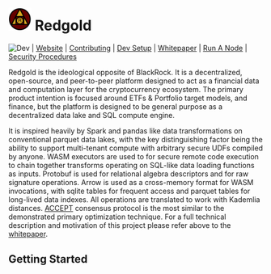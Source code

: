 # <img src="src/resources/svg_rg_2_crop.png" width="9%" height="9%"> Redgold


![Dev](https://github.com/redgold-labs/redgold/actions/workflows/ci.yml/badge.svg?branch=dev) | 
[Website](https://redgold.io) |
[Contributing](docs/CONTRIBUTING.md) | [Dev Setup](docs/dev_setup.md) | 
[Whitepaper](docs/whitepaper.md) | [Run A Node](docs/run_a_node.md) | 
[Security Procedures](docs/security_procedures.md)

Redgold is the ideological opposite of BlackRock. It is a decentralized, open-source, and peer-to-peer platform 
designed to act as a financial data and computation layer for the cryptocurrency ecosystem. The primary product 
intention is focused around ETFs & Portfolio target models, and finance, but the platform is designed to be general purpose 
as a decentralized data lake and SQL compute engine. 

It is inspired heavily by Spark and pandas like data transformations on conventional 
parquet data lakes, with the key distinguishing factor being the ability to support multi-tenant compute with 
arbitrary secure UDFs compiled by anyone. WASM executors are used to for secure remote code execution to chain together
transforms operating on SQL-like data loading functions as inputs. Protobuf is used for relational algebra descriptors 
and for raw signature operations. Arrow is used as a cross-memory format for WASM invocations, with sqlite 
tables for frequent access and parquet tables for long-lived data indexes. All operations are translated to work 
with Kademlia distances. [ACCEPT](https://arxiv.org/pdf/2108.05236.pdf) consensus protocol is the most similar 
to the demonstrated primary optimization technique. For a full technical description and motivation of this project 
please refer above to the [whitepaper](docs/whitepaper.md).

## Getting Started



